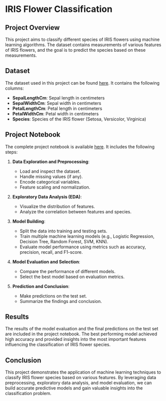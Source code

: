 # IRIS Flower Classification

## Project Overview

This project aims to classify different species of IRIS flowers using machine learning algorithms. The dataset contains measurements of various features of IRIS flowers, and the goal is to predict the species based on these measurements.

## Dataset

The dataset used in this project can be found [here](https://github.com/SakshamTapadia/CODSOFT/blob/main/Task3%20-%20DataSet.csv). It contains the following columns:

- **SepalLengthCm**: Sepal length in centimeters
- **SepalWidthCm**: Sepal width in centimeters
- **PetalLengthCm**: Petal length in centimeters
- **PetalWidthCm**: Petal width in centimeters
- **Species**: Species of the IRIS flower (Setosa, Versicolor, Virginica)

## Project Notebook

The complete project notebook is available [here](https://github.com/SakshamTapadia/CODSOFT/blob/main/Task3%20-IRIS%20Flower%20Classification.ipynb). It includes the following steps:

1. **Data Exploration and Preprocessing**:
    - Load and inspect the dataset.
    - Handle missing values (if any).
    - Encode categorical variables.
    - Feature scaling and normalization.

2. **Exploratory Data Analysis (EDA)**:
    - Visualize the distribution of features.
    - Analyze the correlation between features and species.

3. **Model Building**:
    - Split the data into training and testing sets.
    - Train multiple machine learning models (e.g., Logistic Regression, Decision Tree, Random Forest, SVM, KNN).
    - Evaluate model performance using metrics such as accuracy, precision, recall, and F1-score.

4. **Model Evaluation and Selection**:
    - Compare the performance of different models.
    - Select the best model based on evaluation metrics.

5. **Prediction and Conclusion**:
    - Make predictions on the test set.
    - Summarize the findings and conclusion.

## Results

The results of the model evaluation and the final predictions on the test set are included in the project notebook. The best performing model achieved high accuracy and provided insights into the most important features influencing the classification of IRIS flower species.

## Conclusion

This project demonstrates the application of machine learning techniques to classify IRIS flower species based on various features. By leveraging data preprocessing, exploratory data analysis, and model evaluation, we can build accurate predictive models and gain valuable insights into the classification problem.

